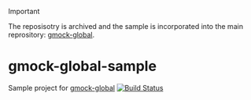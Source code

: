 > [!IMPORTANT]
> The reposisotry is archived and the sample is incorporated into the main reprository: [gmock-global](https://github.com/apriorit/gmock-global).

# gmock-global-sample
Sample project for [gmock-global](https://github.com/apriorit/gmock-global) [![Build Status](https://travis-ci.org/apriorit/gmock-global-sample.svg?branch=master)](https://travis-ci.org/apriorit/gmock-global-sample)

